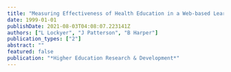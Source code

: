 ```yaml
---
title: "Measuring Effectiveness of Health Education in a Web‐based Learning Environment: a preliminary report"
date: 1999-01-01
publishDate: 2021-08-03T04:08:07.223141Z
authors: ["L Lockyer", "J Patterson", "B Harper"]
publication_types: ["2"]
abstract: ""
featured: false
publication: "*Higher Education Research & Development*"
---
```


